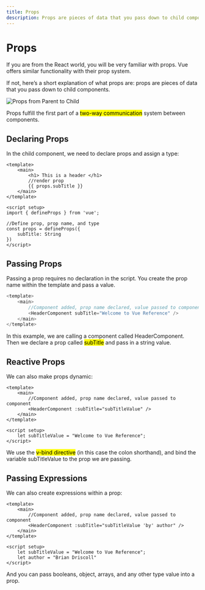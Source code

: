 ```yaml
---
title: Props
description: Props are pieces of data that you pass down to child components.There are two ways to declare a prop in a child component so that it can receive data from the parent component
---
```


# Props

If you are from the React world, you will be very familiar with props. Vue offers similar functionality with their prop system.

If not, here’s a short explanation of what props are: props are pieces of data that you pass down to child components.

![Props from Parent to Child](/PassingPropsEmits.jpg)

Props fulfill the first part of a <mark>two-way communication</mark> system between components.

## Declaring Props

In the child component, we need to declare props and assign a type:

```vue
<template>
	<main>
		<h1> This is a header </h1>
		//render prop
		{{ props.subTitle }}
	</main>
</template>

<script setup>
import { defineProps } from 'vue';

//Define prop, prop name, and type
const props = defineProps({
	subTitle: String
})
</script>
```

## Passing Props

Passing a prop requires no declaration in the script. You create the prop name within the template and pass a value.

```js
<template>
	<main>
		//Component added, prop name declared, value passed to component
		<HeaderComponent subTitle="Welcome to Vue Reference" />
	</main>
</template>
```

In this example, we are calling a component called HeaderComponent. Then we declare a prop called <mark>subTitle</mark> and pass in a string value.

## Reactive Props

We can also make props dynamic:

```vue
<template>
	<main>
		//Component added, prop name declared, value passed to component
		<HeaderComponent :subTitle="subTitleValue" />
	</main>
</template>

<script setup>
    let subTitleValue = "Welcome to Vue Reference";
</script>
```

We use the <mark>v-bind directive</mark> (in this case the colon shorthand), and bind the variable subTitleValue to the prop we are passing.

## Passing Expressions

We can also create expressions within a prop:

```vue
<template>
	<main>
		//Component added, prop name declared, value passed to component
		<HeaderComponent :subTitle="subTitleValue 'by' author" />
	</main>
</template>

<script setup>
    let subTitleValue = "Welcome to Vue Reference";
	let author = "Brian Driscoll"
</script>
```

And you can pass booleans, object, arrays, and any other type value into a prop.